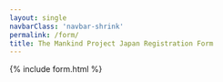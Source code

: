 ```yaml
---
layout: single
navbarClass: 'navbar-shrink'
permalink: /form/
title: The Mankind Project Japan Registration Form
---
```


{% include form.html %}
